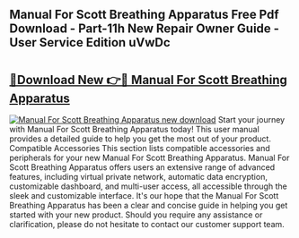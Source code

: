 ## Manual For Scott Breathing Apparatus Free Pdf Download - Part-11h New Repair Owner Guide - User Service Edition uVwDc

# <h2><a href="http://bc47757.oget.top/?id=Manual+For+Scott+Breathing+Apparatus">🔗Download New 👉🔴 Manual For Scott Breathing Apparatus</a></h2>

[![Manual For Scott Breathing Apparatus new download](https://i.imgur.com/5g1atiW.png)](http://bc47757.oget.top/?id=Manual+For+Scott+Breathing+Apparatus)
Start your journey with Manual For Scott Breathing Apparatus today! This user manual provides a detailed guide to help you get the most out of your product. Compatible Accessories This section lists compatible accessories and peripherals for your new Manual For Scott Breathing Apparatus. Manual For Scott Breathing Apparatus offers users an extensive range of advanced features, including virtual private network, automatic data encryption, customizable dashboard, and multi-user access, all accessible through the sleek and customizable interface. It's our hope that the Manual For Scott Breathing Apparatus has been a clear and concise guide in helping you get started with your new product. Should you require any assistance or clarification, please do not hesitate to contact our customer support team.

